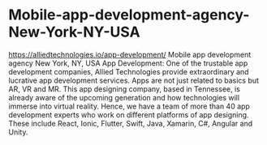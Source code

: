# Mobile-app-development-agency-New-York-NY-USA
https://alliedtechnologies.io/app-development/ Mobile app development agency New York, NY, USA App Development: One of the trustable app development companies, Allied Technologies provide extraordinary and lucrative app development services. Apps are not just related to basics but AR, VR and MR. This app designing company, based in Tennessee, is already aware of the upcoming generation and how technologies will immerse into virtual reality. Hence, we have a team of more than 40 app development experts who work on different platforms of app designing. These include React, Ionic, Flutter, Swift, Java, Xamarin, C#, Angular and Unity.
